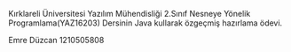 Kırklareli Üniversitesi Yazılım Mühendisliği 2.Sınıf Nesneye Yönelik Programlama(YAZ16203) Dersinin Java kullarak özgeçmiş hazırlama ödevi.

Emre Düzcan
1210505808
